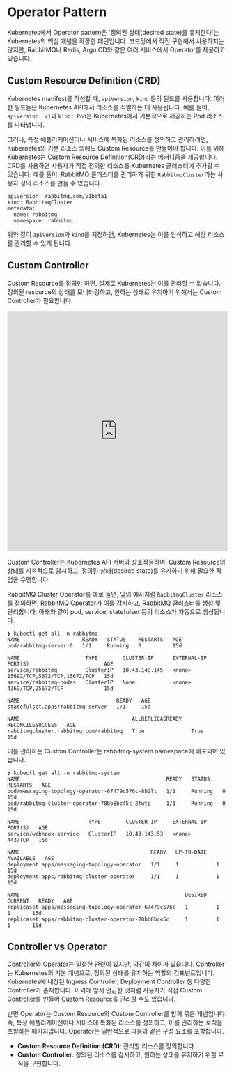 # Operator Pattern

Kubernetes에서 Operator pattern은 '정의된 상태(desired state)를 유지한다'는 Kubernetes의 핵심 개념을 확장한 패턴입니다.
코드당에서 직접 구현해서 사용하지는 않지만, RabbitMQ나 Redis, Argo CD와 같은 여러 서비스에서 Operator를 제공하고 있습니다.

## Custom Resource Definition (CRD)

Kubernetes manifest를 작성할 때, `apiVersion`, `kind` 등의 필드를 사용합니다.
이러한 필드들은 Kubernetes API에서 리소스를 식별하는 데 사용됩니다.
예를 들어, `apiVersion: v1`과 `kind: Pod`는 Kubernetes에서 기본적으로 제공하는 Pod 리소스를 나타냅니다.

그러나, 특정 애플리케이션이나 서비스에 특화된 리소스를 정의하고 관리하려면, Kubernetes의 기본 리소스 외에도 Custom Resource를 만들어야 합니다.
이를 위해 Kubernetes는 Custom Resource Definition(CRD)라는 메커니즘을 제공합니다.
CRD를 사용하면 사용자가 직접 정의한 리소스를 Kubernetes 클러스터에 추가할 수 있습니다.
예를 들어, RabbitMQ 클러스터를 관리하기 위한 `RabbitmqCluster`라는 사용자 정의 리소스를 만들 수 있습니다.

```yaml{1-2}
apiVersion: rabbitmq.com/v1beta1
kind: RabbitmqCluster
metadata:
  name: rabbitmq
  namespace: rabbitmq
```

위와 같이 `apiVersion`과 `kind`를 지정하면, Kubernetes는 이를 인식하고 해당 리소스를 관리할 수 있게 됩니다.

## Custom Controller

Custom Resource를 정의만 하면, 실제로 Kubernetes는 이를 관리할 수 없습니다.
정의된 resource의 상태를 모니터링하고, 원하는 상태로 유지하기 위해서는 Custom Controller가 필요합니다.

<iframe style="border: 1px solid rgba(0, 0, 0, 0.1);" width="100%" height="550" src="https://embed.figma.com/board/XYQdgzT4zQEjpNP2IM2FPB/Codedang-Docs?node-id=1580-185&embed-host=share" allowfullscreen></iframe>

Custom Controller는 Kubernetes API 서버와 상호작용하여, Custom Resource의 상태를 지속적으로 감시하고, 정의된 상태(desired state)를 유지하기 위해 필요한 작업을 수행합니다.

RabbitMQ Cluster Operator를 예로 들면, 앞의 예시처럼 `RabbitmqCluster` 리소스를 정의하면, RabbitMQ Operator가 이를 감지하고, RabbitMQ 클러스터를 생성 및 관리합니다.
아래와 같이 pod, service, statefulset 등의 리소스가 자동으로 생성됩니다.

```
❯ kubectl get all -n rabbitmq
NAME                    READY   STATUS    RESTARTS   AGE
pod/rabbitmq-server-0   1/1     Running   0          15d

NAME                     TYPE        CLUSTER-IP      EXTERNAL-IP   PORT(S)                        AGE
service/rabbitmq         ClusterIP   10.43.148.145   <none>        15692/TCP,5672/TCP,15672/TCP   15d
service/rabbitmq-nodes   ClusterIP   None            <none>        4369/TCP,25672/TCP             15d

NAME                               READY   AGE
statefulset.apps/rabbitmq-server   1/1     15d

NAME                                    ALLREPLICASREADY   RECONCILESUCCESS   AGE
rabbitmqcluster.rabbitmq.com/rabbitmq   True               True               15d
```

이를 관리하는 Custom Controller는 rabbitmq-system namespace에 배포되어 있습니다.

```
❯ kubectl get all -n rabbitmq-system
NAME                                               READY   STATUS    RESTARTS   AGE
pod/messaging-topology-operator-67479c576c-8b2lt   1/1     Running   0          15d
pod/rabbitmq-cluster-operator-78bb8bc45c-2fwtp     1/1     Running   0          15d

NAME                      TYPE        CLUSTER-IP     EXTERNAL-IP   PORT(S)   AGE
service/webhook-service   ClusterIP   10.43.143.53   <none>        443/TCP   15d

NAME                                          READY   UP-TO-DATE   AVAILABLE   AGE
deployment.apps/messaging-topology-operator   1/1     1            1           15d
deployment.apps/rabbitmq-cluster-operator     1/1     1            1           15d

NAME                                                     DESIRED   CURRENT   READY   AGE
replicaset.apps/messaging-topology-operator-67479c576c   1         1         1       15d
replicaset.apps/rabbitmq-cluster-operator-78bb8bc45c     1         1         1       15d
```

## Controller vs Operator

Controller와 Operator는 밀접한 관련이 있지만, 약간의 차이가 있습니다.
Controller는 Kubernetes의 기본 개념으로, 정의된 상태를 유지하는 역할의 컴포넌트입니다.
Kubernetes에 내장된 Ingress Controller, Deployment Controller 등 다양한 Controller가 존재합니다.
이외에 앞서 언급한 것처럼 사용자가 직접 Custom Controller를 만들어 Custom Resource를 관리할 수도 있습니다.

반면 Operator는 Custom Resource와 Custom Controller를 함께 묶은 개념입니다.
즉, 특정 애플리케이션이나 서비스에 특화된 리소스를 정의하고, 이를 관리하는 로직을 포함하는 패키지입니다.
Operator는 일반적으로 다음과 같은 구성 요소를 포함합니다.

- **Custom Resource Definition (CRD)**: 관리할 리소스를 정의합니다.
- **Custom Controller**: 정의된 리소스를 감시하고, 원하는 상태를 유지하기 위한 로직을 구현합니다.
